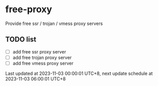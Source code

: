 
# free-proxy
Provide free ssr / trojan / vmess proxy servers


## TODO list
- [ ] add free ssr proxy server
- [ ] add free trojan proxy server
- [ ] add free vmess proxy server

Last updated at 2023-11-03 00:00:01 UTC+8, next update schedule at 2023-11-03 06:00:01 UTC+8

